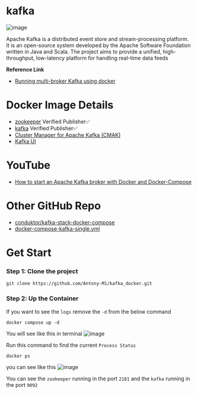 # kafka

![image](https://github.com/Antony-M1/kafka_docker/assets/96291963/ddd96dac-75f4-4a76-b1bc-544d498f256d)


Apache Kafka is a distributed event store and stream-processing platform. It is an open-source system developed by the Apache Software Foundation written in Java and Scala. The project aims to provide a unified, high-throughput, low-latency platform for handling real-time data feeds

**Reference Link**
* [Running multi-broker Kafka using docker](https://www.reddit.com/r/apachekafka/comments/xq2win/running_multibroker_kafka_using_docker/)

# Docker Image Details
* [zookeeper](https://hub.docker.com/r/bitnami/zookeeper) Verified Publisher✅
* [kafka](https://hub.docker.com/r/bitnami/kafka/tags) Verified Publisher✅
* [Cluster Manager for Apache Kafka (CMAK)](https://hub.docker.com/r/hlebalbau/kafka-manager)
* [Kafka UI](https://hub.docker.com/r/provectuslabs/kafka-ui/tags)


# YouTube
* [How to start an Apache Kafka broker with Docker and Docker-Compose](https://www.youtube.com/watch?v=Zq8aMrRnvQE)

# Other GitHub Repo
* [conduktor/kafka-stack-docker-compose](https://github.com/conduktor/kafka-stack-docker-compose)
* [docker-compose-kafka-single.yml](https://github.com/elephantscale/kafka-in-docker/blob/main/docker-compose-kafka-single.yml)
  
# Get Start
### Step 1: Clone the project
```
git clone https://github.com/Antony-M1/kafka_docker.git
```

### Step 2: Up the Container
If you want to see the `logs` remove the `-d` from the below command
```
docker compose up -d
```

You will see like this in terminal
![image](https://github.com/Antony-M1/kafka_docker/assets/96291963/d1a5f923-6891-4f2b-a2c8-9dd50e9f1068)

Run this command to find the current `Process Status`
```
docker ps
```
you can see like this
![image](https://github.com/Antony-M1/kafka_docker/assets/96291963/4c81febd-269f-491f-9546-fec782c7bcde)

You can see the `zookeeper` running in the port `2181` and the `kafka` running in the port `9092`
